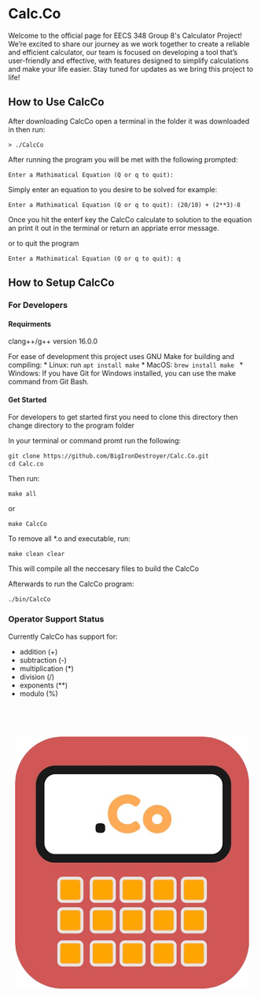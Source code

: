 # Calc.Co
Welcome to the official page for EECS 348 Group 8's Calculator Project! We’re excited to share our journey as we work together to create a reliable and efficient calculator, our team is focused on developing a tool that’s user-friendly and effective, with features designed to simplify calculations and make your life easier. Stay tuned for updates as we bring this project to life!

## How to Use CalcCo
After downloading CalcCo open a terminal in the folder it was downloaded in then run:
```
> ./CalcCo
```

After running the program you will be met with the following prompted:

```
Enter a Mathimatical Equation (Q or q to quit):
```

Simply enter an equation to you desire to be solved for example:

```
Enter a Mathimatical Equation (Q or q to quit): (20/10) + (2**3)-8

```
Once you hit the enterf key the CalcCo calculate to solution to the equation an print it out in the terminal or return an appriate error message.

or to quit the program

```
Enter a Mathimatical Equation (Q or q to quit): q
```

## How to Setup CalcCo

### For Developers

#### Requirments 

clang++/g++ version 16.0.0

For ease of development this project uses GNU Make for building and compiling:
    * Linux: run ```apt install make```
    * MacOS: ```brew install make ```
    * Windows: If you have Git for Windows installed, you can use the make command from Git Bash.

#### Get Started

For developers to get started first you need to clone this directory then change directory to the program folder

In your terminal or command promt run the following:

```
git clone https://github.com/BigIronDestroyer/Calc.Co.git
cd Calc.co
```

Then run: 
```
make all
``` 

or 

```
make CalcCo
```

To remove all *.o and executable, run:
```
make clean clear
```

This will compile all the neccesary files to build the CalcCo

Afterwards to run the CalcCo program:

```
./bin/CalcCo
```

### Operator Support Status 
Currently CalcCo has support for:
* addition (+)
* subtraction (-)
* multiplication (*)
* division (/)
* exponents (**)
* modulo (%)

<br>
<br>
<br>

<p align="center">
<img src="./assets/Logo.png">
</p>
